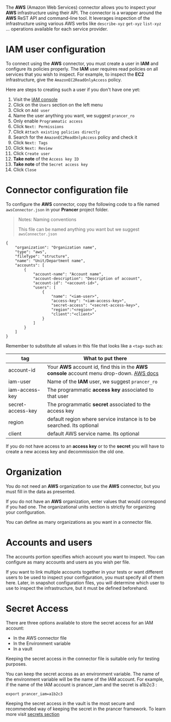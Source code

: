 The **AWS** (Amazon Web Services) connector allows you to inspect your **AWS** infrastructure using their API. The connector is a wrapper around the **AWS** ReST API and command-line tool. It leverages inspection of the infrastructure using various AWS verbs like `describe-xyz` `get-xyz` `list-xyz` ... operations available for each service provider.

# IAM user configuration

To connect using the **AWS** connector, you must create a user in **IAM** and configure its policies properly. The **IAM** user requires read policies on all services that you wish to inspect. For example, to inspect the **EC2** infrastructure, give the `AmazonEC2ReadOnlyAccess` policy.

Here are steps to creating such a user if you don't have one yet:

1. Visit the [IAM console](https://console.aws.amazon.com/iam/home)
2. Click on the `Users` section on the left menu
3. Click on `Add user`
4. Name the user anything you want, we suggest `prancer_ro`
5. Only enable `Programmatic access`
6. Click `Next: Permissions`
7. Click `Attach existing policies directly`
8. Search for the `AmazonEC2ReadOnlyAccess` policy and check it
9. Click `Next: Tags`
10. Click `Next: Review`
11. Click `Create user`
12. **Take note** of the `Access key ID`
13. **Take note** of the `Secret access key`
14. Click `Close`

# Connector configuration file

To configure the **AWS** connector, copy the following code to a file named `awsConnector.json` in your **Prancer** project folder.

> <NoteTitle>Notes: Naming conventions</NoteTitle>
>
> This file can be named anything you want but we suggest `awsConnector.json`

    {
        "organization": "Organization name",
        "type": "aws",
        "fileType": "structure",
        "name": "Unit/Department name",
        "accounts": [
            {
                "account-name": "Account name",
                "account-description": "Description of account",
                "account-id": "<account-id>",
                "users": [
                    {
                        "name": "<iam-user>",
                        "access-key": "<iam-access-key>",
                        "secret-access": "<secret-access-key>",
                        "region":"<region>",
                        "client":"<client>"
                    }
                ]
            }
        ]
    }

Remember to substitute all values in this file that looks like a `<tag>` such as:

| tag | What to put there |
|-----|-------------------|
| account-id | Your **AWS** account id, find this in the **AWS console** account menu drop-down. [AWS docs](https://docs.aws.amazon.com/IAM/latest/UserGuide/console_account-alias.html) |
| iam-user | Name of the **IAM** user, we suggest `prancer_ro` |
| iam-access-key | The programmatic **access key** associated to that user |
| secret-access-key | The programmatic **secret** associated to the access key |
| region       |        default region where service instance is to be searched. Its optional|     us-west-1     |
| client     |      default AWS service name. Its optional|    EC2, S3 etc    |

If you do not have access to an **access key** or to the **secret** you will have to create a new access key and decommission the old one.

# Organization

You do not need an **AWS** organization to use the **AWS** connector, but you must fill in the data as presented.

If you do not have an **AWS** organization, enter values that would correspond if you had one. The organizational units section is strictly for organizing your configuration.

You can define as many organizations as you want in a connector file.

# Accounts and users

The accounts portion specifies which account you want to inspect. You can configure as many accounts and users as you wish per file. 

If you want to link multiple accounts together in your tests or want different users to be used to inspect your configuration, you must specify all of them here. Later, in snapshot configuration files, you will determine which user to use to inspect the infrastructure, but it must be defined beforehand.

# Secret Access

There are three options available to store the secret access for an IAM account: 

- In the AWS connector file 
- In the Environment variable 
- In a vault

Keeping the secret access in the connector file is suitable only for testing purposes.

You can keep the secret access as an environment variable. The name of the environment variable will be the name of the IAM account. For example, if the name of the IAM account is prancer_iam and the secret is a1b2c3 :

    export prancer_iam=a1b2c3

Keeping the secret access in the vault is the most secure and recommended way of keeping the secret in the prancer framework. To learn more visit [secrets section](../configuration/secrets.md)